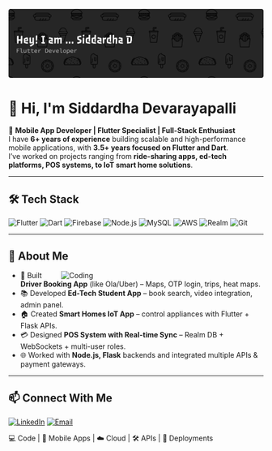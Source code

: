 <!-- Banner (replace link with your own banner image) -->
![Flutter Developer Banner](https://raw.githubusercontent.com/SiddardhaD/SiddardhaD/refs/heads/main/assets/github-header-banner.png)

# 👋 Hi, I'm Siddardha Devarayapalli  

🚀 **Mobile App Developer | Flutter Specialist | Full-Stack Enthusiast**  
I have **6+ years of experience** building scalable and high-performance mobile applications, with **3.5+ years focused on Flutter and Dart**.  
I’ve worked on projects ranging from **ride-sharing apps, ed-tech platforms, POS systems, to IoT smart home solutions**.  

---

## 🛠️ Tech Stack  

![Flutter](https://img.shields.io/badge/Flutter-02569B?style=for-the-badge&logo=flutter&logoColor=white)   ![Dart](https://img.shields.io/badge/Dart-0175C2?style=for-the-badge&logo=dart&logoColor=white)   ![Firebase](https://img.shields.io/badge/Firebase-FFCA28?style=for-the-badge&logo=firebase&logoColor=black)   ![Node.js](https://img.shields.io/badge/Node.js-339933?style=for-the-badge&logo=node.js&logoColor=white)   ![MySQL](https://img.shields.io/badge/MySQL-4479A1?style=for-the-badge&logo=mysql&logoColor=white)   ![AWS](https://img.shields.io/badge/AWS-232F3E?style=for-the-badge&logo=amazonaws&logoColor=white)   ![Realm](https://img.shields.io/badge/Realm-39477F?style=for-the-badge&logo=realm&logoColor=white)   ![Git](https://img.shields.io/badge/Git-F05032?style=for-the-badge&logo=git&logoColor=white)  

---

## 🤖 About Me  

<img align="right" alt="Coding" width="400" src="https://raw.githubusercontent.com/abhisheknaiidu/abhisheknaiidu/master/code.gif" />

- 🚖 Built **Driver Booking App** (like Ola/Uber) – Maps, OTP login, trips, heat maps.  
- 📚 Developed **Ed-Tech Student App** – book search, video integration, admin panel.  
- 🏠 Created **Smart Homes IoT App** – control appliances with Flutter + Flask APIs.  
- 💳 Designed **POS System with Real-time Sync** – Realm DB + WebSockets + multi-user roles.  
- 🌐 Worked with **Node.js, Flask** backends and integrated multiple APIs & payment gateways.  

---
<!--
## 📊 GitHub Stats  

![Siddardha's GitHub stats](https://github-readme-stats.vercel.app/api?username=SiddardhaD&show_icons=true&theme=tokyonight)  
![Top Langs](https://github-readme-stats.vercel.app/api/top-langs/?username=SiddardhaD&layout=compact&theme=tokyonight)  
![GitHub Streak](https://github-readme-streak-stats.herokuapp.com/?user=SiddardhaD&theme=tokyonight)  


---
-->
## 📫 Connect With Me  

[![LinkedIn](https://img.shields.io/badge/LinkedIn-0A66C2?style=for-the-badge&logo=linkedin&logoColor=white)](https://www.linkedin.com/in/siddardha-devarayapalli-80359122a/)   [![Email](https://img.shields.io/badge/Email-D14836?style=for-the-badge&logo=gmail&logoColor=white)](mailto:siddardhadevarayapalli@gmail.com)  

💻 Code | 📱 Mobile Apps | ☁️ Cloud | 🛠️ APIs | 🚀 Deployments  
